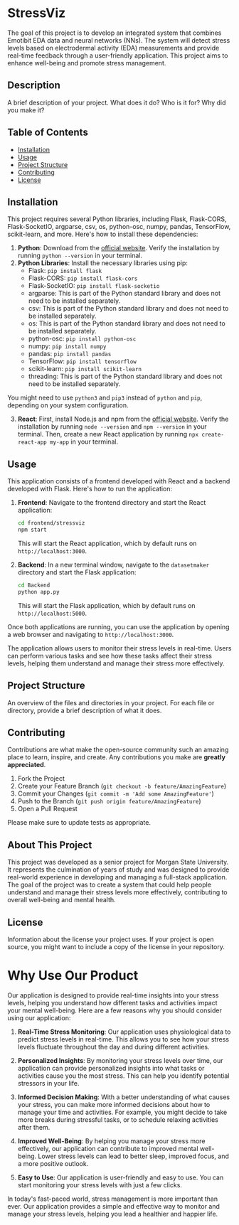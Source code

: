 # StressViz
The goal of this project is to develop an integrated system that combines Emotibit EDA data and neural networks (NNs). The system will detect stress levels based on electrodermal activity (EDA) measurements and provide real-time feedback through a user-friendly application. This project aims to enhance well-being and promote stress management.

## Description

A brief description of your project. What does it do? Who is it for? Why did you make it?

## Table of Contents

- [Installation](#installation)
- [Usage](#usage)
- [Project Structure](#project-structure)
- [Contributing](#contributing)
- [License](#license)

## Installation

This project requires several Python libraries, including Flask, Flask-CORS, Flask-SocketIO, argparse, csv, os, python-osc, numpy, pandas, TensorFlow, scikit-learn, and more. Here's how to install these dependencies:

1. **Python**: Download from the [official website](https://www.python.org/downloads/). Verify the installation by running `python --version` in your terminal.
2. **Python Libraries**: Install the necessary libraries using pip:
    - Flask: `pip install flask`
    - Flask-CORS: `pip install flask-cors`
    - Flask-SocketIO: `pip install flask-socketio`
    - argparse: This is part of the Python standard library and does not need to be installed separately.
    - csv: This is part of the Python standard library and does not need to be installed separately.
    - os: This is part of the Python standard library and does not need to be installed separately.
    - python-osc: `pip install python-osc`
    - numpy: `pip install numpy`
    - pandas: `pip install pandas`
    - TensorFlow: `pip install tensorflow`
    - scikit-learn: `pip install scikit-learn`
    - threading: This is part of the Python standard library and does not need to be installed separately.

You might need to use `python3` and `pip3` instead of `python` and `pip`, depending on your system configuration.

3. **React**: First, install Node.js and npm from the [official website](https://nodejs.org/en/download/). Verify the installation by running `node --version` and `npm --version` in your terminal. Then, create a new React application by running `npx create-react-app my-app` in your terminal.

## Usage

This application consists of a frontend developed with React and a backend developed with Flask. Here's how to run the application:

1. **Frontend**: Navigate to the frontend directory and start the React application:
    ```bash
    cd frontend/stressviz
    npm start
    ```
    This will start the React application, which by default runs on `http://localhost:3000`.

2. **Backend**: In a new terminal window, navigate to the `datasetmaker` directory and start the Flask application:
    ```bash
    cd Backend
    python app.py
    ```
    This will start the Flask application, which by default runs on `http://localhost:5000`.

Once both applications are running, you can use the application by opening a web browser and navigating to `http://localhost:3000`.

The application allows users to monitor their stress levels in real-time. Users can perform various tasks and see how these tasks affect their stress levels, helping them understand and manage their stress more effectively.

## Project Structure

An overview of the files and directories in your project. For each file or directory, provide a brief description of what it does.

## Contributing

Contributions are what make the open-source community such an amazing place to learn, inspire, and create. Any contributions you make are **greatly appreciated**.

1. Fork the Project
2. Create your Feature Branch (`git checkout -b feature/AmazingFeature`)
3. Commit your Changes (`git commit -m 'Add some AmazingFeature'`)
4. Push to the Branch (`git push origin feature/AmazingFeature`)
5. Open a Pull Request

Please make sure to update tests as appropriate.

## About This Project

This project was developed as a senior project for Morgan State University. It represents the culmination of years of study and was designed to provide real-world experience in developing and managing a full-stack application. The goal of the project was to create a system that could help people understand and manage their stress levels more effectively, contributing to overall well-being and mental health.

## License

Information about the license your project uses. If your project is open source, you might want to include a copy of the license in your repository.

# Why Use Our Product

Our application is designed to provide real-time insights into your stress levels, helping you understand how different tasks and activities impact your mental well-being. Here are a few reasons why you should consider using our application:

1. **Real-Time Stress Monitoring**: Our application uses physiological data to predict stress levels in real-time. This allows you to see how your stress levels fluctuate throughout the day and during different activities.

2. **Personalized Insights**: By monitoring your stress levels over time, our application can provide personalized insights into what tasks or activities cause you the most stress. This can help you identify potential stressors in your life.

3. **Informed Decision Making**: With a better understanding of what causes your stress, you can make more informed decisions about how to manage your time and activities. For example, you might decide to take more breaks during stressful tasks, or to schedule relaxing activities after them.

4. **Improved Well-Being**: By helping you manage your stress more effectively, our application can contribute to improved mental well-being. Lower stress levels can lead to better sleep, improved focus, and a more positive outlook.

5. **Easy to Use**: Our application is user-friendly and easy to use. You can start monitoring your stress levels with just a few clicks.

In today's fast-paced world, stress management is more important than ever. Our application provides a simple and effective way to monitor and manage your stress levels, helping you lead a healthier and happier life.